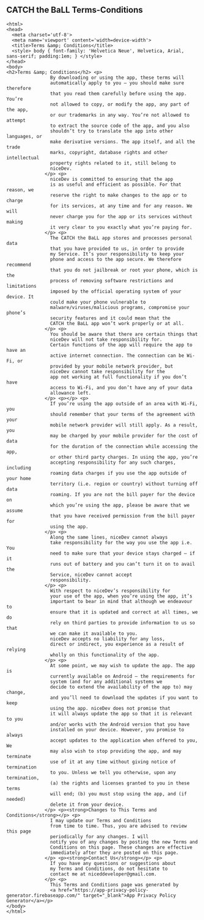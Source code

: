 ## CATCH the BaLL Terms-Conditions
<!DOCTYPE html>
    <html>
    <head>
      <meta charset='utf-8'>
      <meta name='viewport' content='width=device-width'>
      <title>Terms &amp; Conditions</title>
      <style> body { font-family: 'Helvetica Neue', Helvetica, Arial, sans-serif; padding:1em; } </style>
    </head>
    <body>
    <h2>Terms &amp; Conditions</h2> <p>
                    By downloading or using the app, these terms will
                    automatically apply to you – you should make sure therefore
                    that you read them carefully before using the app. You’re
                    not allowed to copy, or modify the app, any part of the app,
                    or our trademarks in any way. You’re not allowed to attempt
                    to extract the source code of the app, and you also
                    shouldn’t try to translate the app into other languages, or
                    make derivative versions. The app itself, and all the trade
                    marks, copyright, database rights and other intellectual
                    property rights related to it, still belong to
                    niceDev.
                  </p> <p>
                    niceDev is committed to ensuring that the app
                    is as useful and efficient as possible. For that reason, we
                    reserve the right to make changes to the app or to charge
                    for its services, at any time and for any reason. We will
                    never charge you for the app or its services without making
                    it very clear to you exactly what you’re paying for.
                  </p> <p>
                    The CATCH the BaLL app stores and processes personal data
                    that you have provided to us, in order to provide
                    my Service. It’s your responsibility to keep your
                    phone and access to the app secure. We therefore recommend
                    that you do not jailbreak or root your phone, which is the
                    process of removing software restrictions and limitations
                    imposed by the official operating system of your device. It
                    could make your phone vulnerable to
                    malware/viruses/malicious programs, compromise your phone’s
                    security features and it could mean that the
                    CATCH the BaLL app won’t work properly or at all.
                  </p> <p>
                    You should be aware that there are certain things that
                    niceDev will not take responsibility for.
                    Certain functions of the app will require the app to have an
                    active internet connection. The connection can be Wi-Fi, or
                    provided by your mobile network provider, but
                    niceDev cannot take responsibility for the
                    app not working at full functionality if you don’t have
                    access to Wi-Fi, and you don’t have any of your data
                    allowance left.
                  </p> <p></p> <p>
                    If you’re using the app outside of an area with Wi-Fi, you
                    should remember that your terms of the agreement with your
                    mobile network provider will still apply. As a result, you
                    may be charged by your mobile provider for the cost of data
                    for the duration of the connection while accessing the app,
                    or other third party charges. In using the app, you’re
                    accepting responsibility for any such charges, including
                    roaming data charges if you use the app outside of your home
                    territory (i.e. region or country) without turning off data
                    roaming. If you are not the bill payer for the device on
                    which you’re using the app, please be aware that we assume
                    that you have received permission from the bill payer for
                    using the app.
                  </p> <p>
                    Along the same lines, niceDev cannot always
                    take responsibility for the way you use the app i.e. You
                    need to make sure that your device stays charged – if it
                    runs out of battery and you can’t turn it on to avail the
                    Service, niceDev cannot accept
                    responsibility.
                  </p> <p>
                    With respect to niceDev’s responsibility for
                    your use of the app, when you’re using the app, it’s
                    important to bear in mind that although we endeavour to
                    ensure that it is updated and correct at all times, we do
                    rely on third parties to provide information to us so that
                    we can make it available to you.
                    niceDev accepts no liability for any loss,
                    direct or indirect, you experience as a result of relying
                    wholly on this functionality of the app.
                  </p> <p>
                    At some point, we may wish to update the app. The app is
                    currently available on Android – the requirements for
                    system (and for any additional systems we
                    decide to extend the availability of the app to) may change,
                    and you’ll need to download the updates if you want to keep
                    using the app. niceDev does not promise that
                    it will always update the app so that it is relevant to you
                    and/or works with the Android version that you have
                    installed on your device. However, you promise to always
                    accept updates to the application when offered to you, We
                    may also wish to stop providing the app, and may terminate
                    use of it at any time without giving notice of termination
                    to you. Unless we tell you otherwise, upon any termination,
                    (a) the rights and licenses granted to you in these terms
                    will end; (b) you must stop using the app, and (if needed)
                    delete it from your device.
                  </p> <p><strong>Changes to This Terms and Conditions</strong></p> <p>
                    I may update our Terms and Conditions
                    from time to time. Thus, you are advised to review this page
                    periodically for any changes. I will
                    notify you of any changes by posting the new Terms and
                    Conditions on this page. These changes are effective
                    immediately after they are posted on this page.
                  </p> <p><strong>Contact Us</strong></p> <p>
                    If you have any questions or suggestions about
                    my Terms and Conditions, do not hesitate to
                    contact me at niceddeveloper@gmail.com.
                  </p> <p>
                    This Terms and Conditions page was generated by
                    <a href="https://app-privacy-policy-generator.firebaseapp.com/" target="_blank">App Privacy Policy Generator</a></p>
    </body>
    </html>
